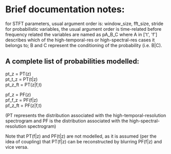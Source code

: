 # Brief documentation notes:

for STFT parameters, usual argument order is: window_size, fft_size, stride
for probabilistic variables, the usual argument order is time-related before frequency related
the variables are named as pA_B_C
where A in ['t', 'f'] describes which of the high-temporal-res or high-spectral-res cases it belongs to;
B and C represent the conditioning of the probability (i.e. B|C).
## A complete list of probabilities modelled:

pt_z = PT(z)  
pt_t_z = PT(t|z)  
pt_z_ft = PT(z|f,t)  

pf_z = PF(z)  
pf_f_z = PF(f|z)  
pf_z_ft = PF(z|f,t)  

(PT represents the distribution associated with the high-temporal-resolution spectrogram
and PF is the distribution associated with the high-spectral-resolution spectrogram)

Note that PT(f|z) and PF(t|z) are not modelled, as it is assumed
(per the idea of coupling)
that PT(f|z) can be reconstructed by blurring PF(f|z) and vice versa.